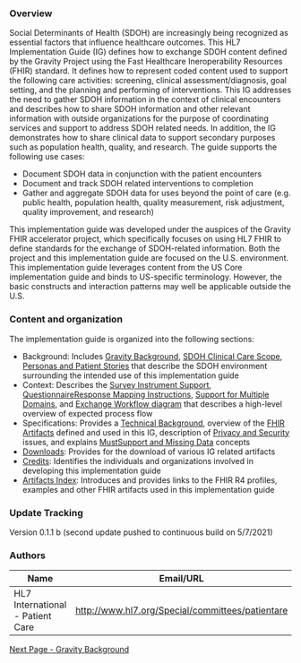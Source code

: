 ### Overview

Social Determinants of Health (SDOH) are increasingly being recognized as essential factors that influence healthcare outcomes. This HL7 Implementation Guide (IG) defines how to exchange SDOH content defined by the Gravity Project using the Fast Healthcare Ineroperability Resources (FHIR) standard. It defines how to represent coded content used to support the following care activities: screening, clinical assessment/diagnosis, goal setting, and the planning and performing of interventions. This IG addresses the need to gather SDOH information in the context of clinical encounters and describes how to share SDOH information and other relevant information with outside organizations for the purpose of coordinating services and support to address SDOH related needs. In addition, the IG demonstrates how to share clinical data to support secondary purposes such as population health, quality, and research. The guide supports the following use cases:
* 	Document SDOH data in conjunction with the patient encounters
* 	Document and track SDOH related interventions to completion
* 	Gather and aggregate SDOH data for uses beyond the point of care (e.g. public health, population health, quality measurement, risk adjustment, quality improvement, and research)

This implementation guide was developed under the auspices of the Gravity FHIR accelerator project, which specifically focuses on using HL7 FHIR to define standards for the exchange of SDOH-related information.  Both the project and this implementation guide are focused on the U.S. environment.  This implementation guide leverages content from the US Core implementation guide and binds to US-specific terminology.  However, the basic constructs and interaction patterns may well be applicable outside the U.S.

### Content and organization

The implementation guide is organized into the following sections:

* Background: Includes [Gravity Background](http://build.fhir.org/ig/HL7/fhir-sdoh-clinicalcare/gravity_background.html), [SDOH Clinical Care Scope](http://build.fhir.org/ig/HL7/fhir-sdoh-clinicalcare/sdoh_clinical_care_scope.html), [Personas and Patient Stories](http://build.fhir.org/ig/HL7/fhir-sdoh-clinicalcare/personas_and_patient_stories.html) that describe the SDOH environment surrounding the intended use of this implementation guide
* Context: Describes the [Survey Instrument Support](http://build.fhir.org/ig/HL7/fhir-sdoh-clinicalcare/survey_instrument_support.html),[ QuestionnaireResponse Mapping Instructions](http://build.fhir.org/ig/HL7/fhir-sdoh-clinicalcare/mapping_instructions.html), [Support for Multiple Domains](http://build.fhir.org/ig/HL7/fhir-sdoh-clinicalcare/support_for_multiple_domains.html), and [Exchange Workflow diagram](http://build.fhir.org/ig/HL7/fhir-sdoh-clinicalcare/exchange_workflow.html) that describes a high-level overview of expected process flow
* Specifications: Provides a [Technical Background](http://build.fhir.org/ig/HL7/fhir-sdoh-clinicalcare/technical_background.html), overview of the [FHIR Artifacts](http://build.fhir.org/ig/HL7/fhir-sdoh-clinicalcare/fhir_artifacts_overview.html) defined and used in this IG, description of [Privacy and Security](http://build.fhir.org/ig/HL7/fhir-sdoh-clinicalcare/privacy_and_security.html) issues, and explains [MustSupport and Missing Data](http://build.fhir.org/ig/HL7/fhir-sdoh-clinicalcare/mustsupport_and_missing_data.html) concepts 
* [Downloads](http://build.fhir.org/ig/HL7/fhir-sdoh-clinicalcare/downloads.html): Provides for the download of various IG related artifacts
* [Credits](http://build.fhir.org/ig/HL7/fhir-sdoh-clinicalcare/credits.html): Identifies the individuals and organizations involved in developing this implementation guide
* [Artifacts Index](http://build.fhir.org/ig/HL7/fhir-sdoh-clinicalcare/artifacts.html):  Introduces and provides links to the FHIR R4 profiles, examples and other FHIR artifacts used in this implementation guide

### Update Tracking

Version 0.1.1 b (second update pushed to continuous build on 5/7/2021)





### Authors

<table>
<thead>
<tr>
<th>Name</th>
<th>Email/URL</th>
</tr>
</thead>
<tbody>
<tr>
<td>HL7 International - Patient Care</td>
<td><a href="http://www.hl7.org/Special/committees/patientare" target="_new">http://www.hl7.org/Special/committees/patientare</a></td>
</tr>
</tbody>
</table>




[Next Page - Gravity Background](gravity_background.html)